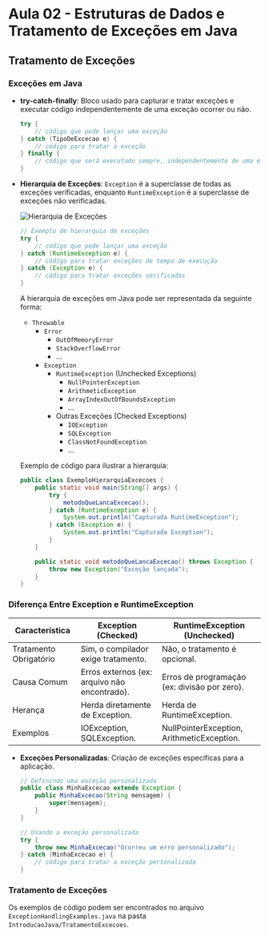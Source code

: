 # Aula 02 - Estruturas de Dados e Tratamento de Exceções em Java

## Tratamento de Exceções

### Exceções em Java
- **try-catch-finally**: Bloco usado para capturar e tratar exceções e executar código independentemente de uma exceção ocorrer ou não.
  ```java
  try {
      // código que pode lançar uma exceção
  } catch (TipoDeExcecao e) {
      // código para tratar a exceção
  } finally {
      // código que será executado sempre, independentemente de uma exceção ocorrer ou não
  }
  ```
- **Hierarquia de Exceções**: `Exception` é a superclasse de todas as exceções verificadas, enquanto `RuntimeException` é a superclasse de exceções não verificadas.

  ![Hierarquia de Exceções](https://example.com/hierarquia-excecoes.png)

  ```java
  // Exemplo de hierarquia de exceções
  try {
      // código que pode lançar uma exceção
  } catch (RuntimeException e) {
      // código para tratar exceções de tempo de execução
  } catch (Exception e) {
      // código para tratar exceções verificadas
  }
  ```

  A hierarquia de exceções em Java pode ser representada da seguinte forma:

  - `Throwable`
    - `Error`
      - `OutOfMemoryError`
      - `StackOverflowError`
      - ...
    - `Exception`
      - `RuntimeException` (Unchecked Exceptions)
        - `NullPointerException`
        - `ArithmeticException`
        - `ArrayIndexOutOfBoundsException`
        - ...
      - Outras Exceções (Checked Exceptions)
        - `IOException`
        - `SQLException`
        - `ClassNotFoundException`
        - ...

  Exemplo de código para ilustrar a hierarquia:
  ```java
  public class ExemploHierarquiaExcecoes {
      public static void main(String[] args) {
          try {
              metodoQueLancaExcecao();
          } catch (RuntimeException e) {
              System.out.println("Capturada RuntimeException");
          } catch (Exception e) {
              System.out.println("Capturada Exception");
          }
      }

      public static void metodoQueLancaExcecao() throws Exception {
          throw new Exception("Exceção lançada");
      }
  }
  ```
### Diferença Entre Exception e RuntimeException

| Característica            | Exception (Checked)                      | RuntimeException (Unchecked)           |
|---------------------------|------------------------------------------|----------------------------------------|
| Tratamento Obrigatório    | Sim, o compilador exige tratamento.      | Não, o tratamento é opcional.          |
| Causa Comum               | Erros externos (ex: arquivo não encontrado). | Erros de programação (ex: divisão por zero). |
| Herança                   | Herda diretamente de Exception.          | Herda de RuntimeException.             |
| Exemplos                  | IOException, SQLException.               | NullPointerException, ArithmeticException. |

- **Exceções Personalizadas**: Criação de exceções específicas para a aplicação.
  ```java
  // Definindo uma exceção personalizada
  public class MinhaExcecao extends Exception {
      public MinhaExcecao(String mensagem) {
          super(mensagem);
      }
  }

  // Usando a exceção personalizada
  try {
      throw new MinhaExcecao("Ocorreu um erro personalizado");
  } catch (MinhaExcecao e) {
      // código para tratar a exceção personalizada
  }
  ```


### Tratamento de Exceções
Os exemplos de código podem ser encontrados no arquivo `ExceptionHandlingExamples.java` na pasta `IntroducaoJava/TratamentoExcecoes`.


